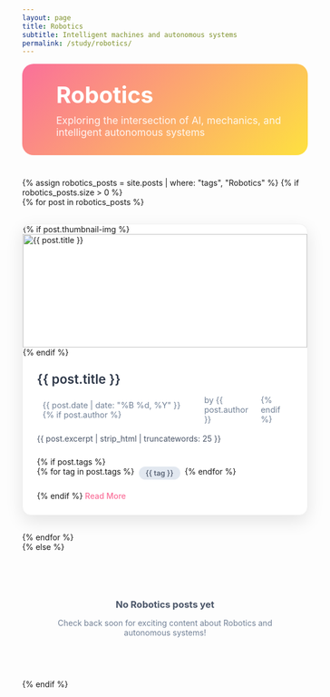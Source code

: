 ```yaml
---
layout: page
title: Robotics
subtitle: Intelligent machines and autonomous systems
permalink: /study/robotics/
---
```


<div class="study-category-header robotics-header">
  <div class="category-icon">
    <i class="fas fa-robot"></i>
  </div>
  <div class="category-info">
    <h1>Robotics</h1>
    <p>Exploring the intersection of AI, mechanics, and intelligent autonomous systems</p>
  </div>
</div>

<div class="study-posts-container">
  {% assign robotics_posts = site.posts | where: "tags", "Robotics" %}
  {% if robotics_posts.size > 0 %}
    <div class="posts-grid">
      {% for post in robotics_posts %}
        <article class="study-post-card">
          {% if post.thumbnail-img %}
          <div class="post-image">
            <img src="{{ post.thumbnail-img | relative_url }}" alt="{{ post.title }}">
          </div>
          {% endif %}
          <div class="post-content">
            <h3><a href="{{ post.url | relative_url }}">{{ post.title }}</a></h3>
            <p class="post-meta">
              <i class="fas fa-calendar"></i> {{ post.date | date: "%B %d, %Y" }}
              {% if post.author %}
                <span class="author">by {{ post.author }}</span>
              {% endif %}
            </p>
            <p class="post-excerpt">{{ post.excerpt | strip_html | truncatewords: 25 }}</p>
            {% if post.tags %}
            <div class="post-tags">
              {% for tag in post.tags %}
                <span class="tag">{{ tag }}</span>
              {% endfor %}
            </div>
            {% endif %}
            <a href="{{ post.url | relative_url }}" class="read-more">Read More <i class="fas fa-arrow-right"></i></a>
          </div>
        </article>
      {% endfor %}
    </div>
  {% else %}
    <div class="no-posts">
      <i class="fas fa-cogs"></i>
      <h3>No Robotics posts yet</h3>
      <p>Check back soon for exciting content about Robotics and autonomous systems!</p>
    </div>
  {% endif %}
</div>

<style>
.robotics-header {
  background: linear-gradient(135deg, #fa709a 0%, #fee140 100%);
}

.study-category-header {
  display: flex;
  align-items: center;
  gap: 30px;
  margin-bottom: 40px;
  padding: 30px;
  border-radius: 20px;
  color: white;
}

.category-icon {
  font-size: 4rem;
  opacity: 0.9;
}

.category-info h1 {
  margin: 0 0 10px 0;
  font-size: 2.5rem;
  font-weight: 700;
}

.category-info p {
  margin: 0;
  font-size: 1.1rem;
  opacity: 0.9;
}

.study-posts-container {
  margin-top: 40px;
}

.posts-grid {
  display: grid;
  grid-template-columns: repeat(auto-fit, minmax(350px, 1fr));
  gap: 30px;
}

.study-post-card {
  background: white;
  border-radius: 15px;
  box-shadow: 0 10px 30px rgba(0,0,0,0.1);
  overflow: hidden;
  transition: transform 0.3s ease, box-shadow 0.3s ease;
  border: 1px solid #f0f0f0;
}

.study-post-card:hover {
  transform: translateY(-5px);
  box-shadow: 0 20px 40px rgba(0,0,0,0.15);
}

.post-image {
  height: 200px;
  overflow: hidden;
}

.post-image img {
  width: 100%;
  height: 100%;
  object-fit: cover;
  transition: transform 0.3s ease;
}

.study-post-card:hover .post-image img {
  transform: scale(1.05);
}

.post-content {
  padding: 25px;
}

.post-content h3 {
  margin: 0 0 15px 0;
  font-size: 1.4rem;
  font-weight: 600;
}

.post-content h3 a {
  color: #2d3748;
  text-decoration: none;
  transition: color 0.3s ease;
}

.post-content h3 a:hover {
  color: #fa709a;
}

.post-meta {
  color: #718096;
  font-size: 0.9rem;
  margin-bottom: 15px;
  display: flex;
  align-items: center;
  gap: 10px;
}

.post-meta .author {
  margin-left: 10px;
}

.post-excerpt {
  color: #4a5568;
  line-height: 1.6;
  margin-bottom: 20px;
}

.post-tags {
  display: flex;
  flex-wrap: wrap;
  gap: 8px;
  margin-bottom: 20px;
}

.tag {
  background: #e2e8f0;
  color: #4a5568;
  padding: 4px 12px;
  border-radius: 15px;
  font-size: 0.8rem;
  font-weight: 500;
}

.read-more {
  color: #fa709a;
  text-decoration: none;
  font-weight: 500;
  transition: color 0.3s ease;
}

.read-more:hover {
  color: #fee140;
}

.no-posts {
  text-align: center;
  padding: 60px 20px;
  color: #718096;
}

.no-posts i {
  font-size: 4rem;
  margin-bottom: 20px;
  opacity: 0.5;
}

.no-posts h3 {
  margin-bottom: 10px;
  color: #4a5568;
}

@media (max-width: 768px) {
  .study-category-header {
    flex-direction: column;
    text-align: center;
    gap: 20px;
  }
  
  .category-icon {
    font-size: 3rem;
  }
  
  .category-info h1 {
    font-size: 2rem;
  }
  
  .posts-grid {
    grid-template-columns: 1fr;
    gap: 20px;
  }
}
</style> 